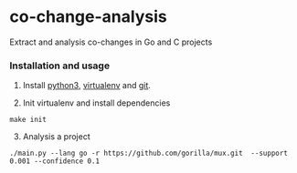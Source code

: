 # co-change-analysis

Extract and analysis co-changes in Go and C projects

### Installation and usage
1. Install [python3](https://www.python.org/downloads/), [virtualenv](https://virtualenv.pypa.io/en/latest/installation/) and [git](https://git-scm.com/downloads).

2. Init virtualenv and install dependencies

```
make init
```

3. Analysis a project

```
./main.py --lang go -r https://github.com/gorilla/mux.git  --support 0.001 --confidence 0.1
```
